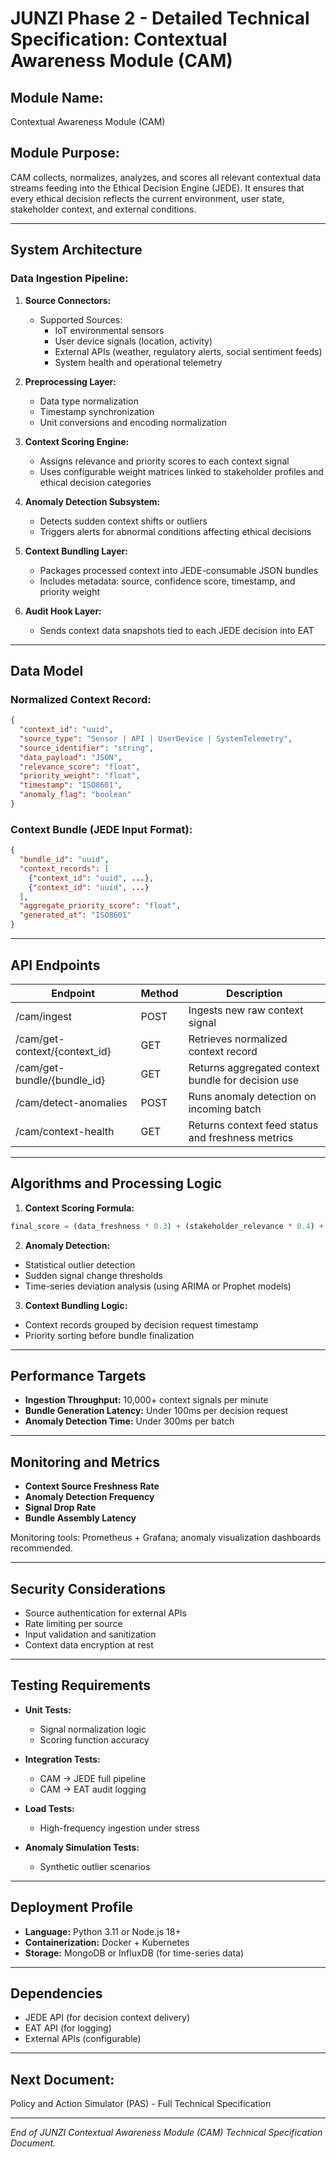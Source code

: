 # JUNZI Phase 2 - Detailed Technical Specification: Contextual Awareness Module (CAM)

## Module Name:

Contextual Awareness Module (CAM)

## Module Purpose:

CAM collects, normalizes, analyzes, and scores all relevant contextual data streams feeding into the Ethical Decision Engine (JEDE). It ensures that every ethical decision reflects the current environment, user state, stakeholder context, and external conditions.

---

## System Architecture

### Data Ingestion Pipeline:

1. **Source Connectors:**

   - Supported Sources:
     - IoT environmental sensors
     - User device signals (location, activity)
     - External APIs (weather, regulatory alerts, social sentiment feeds)
     - System health and operational telemetry

2. **Preprocessing Layer:**

   - Data type normalization
   - Timestamp synchronization
   - Unit conversions and encoding normalization

3. **Context Scoring Engine:**

   - Assigns relevance and priority scores to each context signal
   - Uses configurable weight matrices linked to stakeholder profiles and ethical decision categories

4. **Anomaly Detection Subsystem:**

   - Detects sudden context shifts or outliers
   - Triggers alerts for abnormal conditions affecting ethical decisions

5. **Context Bundling Layer:**

   - Packages processed context into JEDE-consumable JSON bundles
   - Includes metadata: source, confidence score, timestamp, and priority weight

6. **Audit Hook Layer:**

   - Sends context data snapshots tied to each JEDE decision into EAT

---

## Data Model

### Normalized Context Record:

```json
{
  "context_id": "uuid",
  "source_type": "Sensor | API | UserDevice | SystemTelemetry",
  "source_identifier": "string",
  "data_payload": "JSON",
  "relevance_score": "float",
  "priority_weight": "float",
  "timestamp": "ISO8601",
  "anomaly_flag": "boolean"
}
```

### Context Bundle (JEDE Input Format):

```json
{
  "bundle_id": "uuid",
  "context_records": [
    {"context_id": "uuid", ...},
    {"context_id": "uuid", ...}
  ],
  "aggregate_priority_score": "float",
  "generated_at": "ISO8601"
}
```

---

## API Endpoints

| Endpoint                       | Method | Description                                        |
| ------------------------------ | ------ | -------------------------------------------------- |
| /cam/ingest                    | POST   | Ingests new raw context signal                     |
| /cam/get-context/{context\_id} | GET    | Retrieves normalized context record                |
| /cam/get-bundle/{bundle\_id}   | GET    | Returns aggregated context bundle for decision use |
| /cam/detect-anomalies          | POST   | Runs anomaly detection on incoming batch           |
| /cam/context-health            | GET    | Returns context feed status and freshness metrics  |

---

## Algorithms and Processing Logic

1. **Context Scoring Formula:**

```python
final_score = (data_freshness * 0.3) + (stakeholder_relevance * 0.4) + (signal_confidence * 0.3)
```

2. **Anomaly Detection:**

- Statistical outlier detection
- Sudden signal change thresholds
- Time-series deviation analysis (using ARIMA or Prophet models)

3. **Context Bundling Logic:**

- Context records grouped by decision request timestamp
- Priority sorting before bundle finalization

---

## Performance Targets

- **Ingestion Throughput:** 10,000+ context signals per minute
- **Bundle Generation Latency:** Under 100ms per decision request
- **Anomaly Detection Time:** Under 300ms per batch

---

## Monitoring and Metrics

- **Context Source Freshness Rate**
- **Anomaly Detection Frequency**
- **Signal Drop Rate**
- **Bundle Assembly Latency**

Monitoring tools: Prometheus + Grafana; anomaly visualization dashboards recommended.

---

## Security Considerations

- Source authentication for external APIs
- Rate limiting per source
- Input validation and sanitization
- Context data encryption at rest

---

## Testing Requirements

- **Unit Tests:**

  - Signal normalization logic
  - Scoring function accuracy

- **Integration Tests:**

  - CAM → JEDE full pipeline
  - CAM → EAT audit logging

- **Load Tests:**

  - High-frequency ingestion under stress

- **Anomaly Simulation Tests:**

  - Synthetic outlier scenarios

---

## Deployment Profile

- **Language:** Python 3.11 or Node.js 18+
- **Containerization:** Docker + Kubernetes
- **Storage:** MongoDB or InfluxDB (for time-series data)

---

## Dependencies

- JEDE API (for decision context delivery)
- EAT API (for logging)
- External APIs (configurable)

---

## Next Document:

Policy and Action Simulator (PAS) - Full Technical Specification

---

*End of JUNZI Contextual Awareness Module (CAM) Technical Specification Document.*

